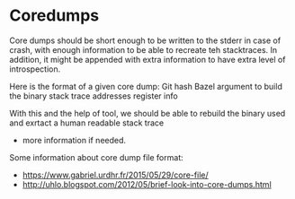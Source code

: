 # Coredumps

Core dumps should be short enough to be written to the stderr in case of crash, with enough information to be able
to recreate teh stacktraces.
In addition, it might be appended with extra information to have extra level of introspection.

Here is the format of a given core dump:
Git hash
Bazel argument to build the binary
stack trace addresses
register info

With this and the help of tool, we should be able to rebuild the binary used and exrtact a human readable stack trace

- more information if needed.

Some information about core dump file format:

- https://www.gabriel.urdhr.fr/2015/05/29/core-file/
- http://uhlo.blogspot.com/2012/05/brief-look-into-core-dumps.html
